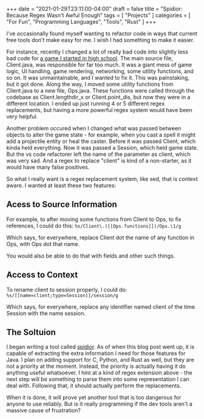 +++
date = "2021-01-29T23:11:00-04:00"
draft = false
title = "Spidior: Because Regex Wasn't Awful Enough"
tags = [ "Projects" ]
categories = [ "For Fun", "Programming Languages", "Tools", "Rust" ]
+++

I've occasionally found myself wanting to refactor code in ways that current
free tools don't make easy for me. I wish I had something to make it easier.

<!--more-->

For instance, recently I changed a lot of really bad code into slightly less
bad code for [a game I started in high school](https://github.com/JohnathonNow/Bending).
The main source file, Client.java, was responsible for far too much.
It was a giant mess of game logic, UI handling, game rendering, networking,
some utility functions, and so on. It was unmaintainable, and I wanted to fix it.
This was painstaking, but it got done. Along the way, I moved some utility functions
from Client.java to a new file, Ops.java. These functions were called through the 
codebase as Client.lengthdir\_x or Client.point\_dis, but now they were in a 
different location. I ended up just running 4 or 5 different regex replacements,
but having a more powerful regex system would have been very helpful.

Another problem occured when I changed what was passed between objects to alter
the game state - for example, when you cast a spell it might add a projectile
entity or heal the caster. Before it was passed Client, which kinda held everything.
Now it was passed a Session, which held game state. But the vs code refactorer
left the name of the parameter as client, which was very sad.
And a regex to replace "client" is kind of a non-starter, as it would have
many false positives.

So what I really want is a regex replacement system, like sed, that is 
context aware. I wanted at least these two features:

## Acess to Source Information

For example, to after moving some functions from Client to Ops, to fix references,
I could do this:
`%s/Client\.([[Ops.functions]])/Ops.\1/g`

Which says, for everywhere, replace Client dot the name of any function in Ops, 
with Ops dot that name.

You would also be able to do that with fields and other such things.

## Access to Context

To rename client to session properly, I could do:
`%s/[[name=client;type=Session]]/session/g`

Which says, for everywhere, replace any identifier named client of the time Session
with the name session.

## The Soltuion

I began writing a tool called [spidior](https://github.com/JohnathonNow/spidior).
As of when this blog post went up, it is capable of extracting the extra information I
need for those features for Java. I plan on adding support for C, Python, and Rust
as well, but they are not a priority at the moment. Instead, the priority is actually
having it do anything useful whatsoever. I hint at a kind of regex extension above - the next
step will be something to parse them into some representation I can deal with.
Following that, it should actually perform the replacements.

When it is done, it will prove yet another tool that is too dangerous for
anyone to use reliably. But is it really programming if the dev tools aren't
a massive cause of frustration?
